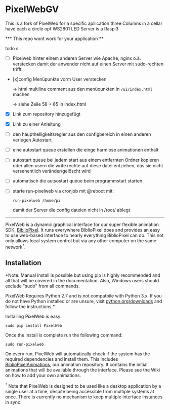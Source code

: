 # PixelWebGV

This is a fork of PixelWeb for a specific apllication
three Columns in a cellar have each a circle opf WS2801 LED
Server is a Raspi3

*** This repo wont work for your application **

todo s:


- [ ] Pixelweb hinter einem anderen Server wie Apache, nginx o.ä. verstecken damit der anwender nicht auf einen Server mit sudo-rechten trifft.
- [x]config Menüpunkte vorm User verstecken

  -> html multiline comment aus den menüounkten in `/ui/index.html` machen

  -> siehe Zeile 58 + 65 in index.html

- [x] Link zum repository hinzugefügt
- [x] Link zu einer Anleitung
- [ ] den haupthelligkeitsregler aus den configbereich in einen anderen verlegen Autostart
- [ ] eine autostart queue erstellen die einge harmlose animationen enthält
- [ ] autostart queue bei jedem start aus einem entfernten Ordner kopieren oder allen usern die write rechte auf diese datei entziehen, das sie nicht versehentlich veränder/gelöscht wird

- [ ] automatisch die autsostart queue beim programmstart starten

- [ ] starte run-pixelweb via cronjob mit @reboot mit:

  `run-pixelweb /home/pi`

  damit der Server die config dateien nicht in /root/ ablegt

---

PixelWeb is a dynamic graphical interface for our super flexible animation SDK, [BiblioPixel](http://github.com/maniacallabs/BiblioPixel). It runs everywhere BiblioPixel does and provides an easy to use web-based interface to nearly everything BiblioPixel can do. This not only allows local system control but via any other computer on the same network<sup>&dagger;</sup>.  

## Installation

*Note: Manual install is possible but using pip is highly recommended and all that will be covered in the documentation. Also, Windows users should exclude "sudo" from all commands.

PixelWeb Requires Python 2.7 and is not compatbile with Python 3.x. If you do not have Python installed or are unsure, visit [python.org/downloads](http://python.org/downloads) and follow the instructions.*

Installing PixelWeb is easy:
```
sudo pip install PixelWeb
```

Once the install is complete run the following command:
```
sudo run-pixelweb
```
On every run, PixelWeb will automatically check if the system has the required dependencies and install them. This includes [BiblioPixelAnimations](http://github.com/maniacallabs/BiblioPixelAnimations), our animation repository. It contains the initial animations that will be available through the interface. Please see the Wiki on how to add your own animations.


<sup>&dagger;</sup> Note that PixelWeb is designed to be used like a desktop application by a single user at a time, despite being accessible from multiple systems at once. There is currently no mechanism to keep multiple interface instances in sync.
